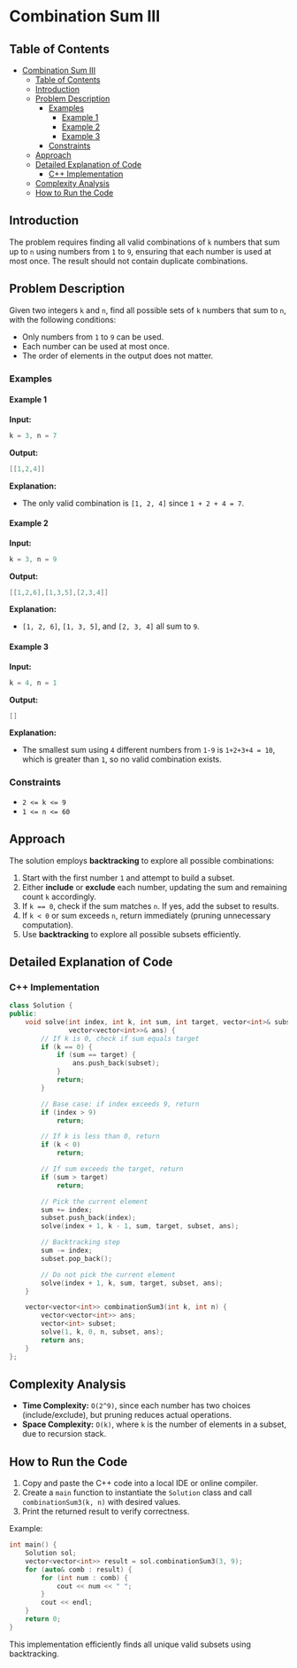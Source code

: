 # Combination Sum III

## Table of Contents

- [Combination Sum III](#combination-sum-iii)
  - [Table of Contents](#table-of-contents)
  - [Introduction](#introduction)
  - [Problem Description](#problem-description)
    - [Examples](#examples)
      - [Example 1](#example-1)
      - [Example 2](#example-2)
      - [Example 3](#example-3)
    - [Constraints](#constraints)
  - [Approach](#approach)
  - [Detailed Explanation of Code](#detailed-explanation-of-code)
    - [C++ Implementation](#c-implementation)
  - [Complexity Analysis](#complexity-analysis)
  - [How to Run the Code](#how-to-run-the-code)

## Introduction

The problem requires finding all valid combinations of `k` numbers that sum up to `n` using numbers from `1` to `9`, ensuring that each number is used at most once. The result should not contain duplicate combinations.

## Problem Description

Given two integers `k` and `n`, find all possible sets of `k` numbers that sum to `n`, with the following conditions:

- Only numbers from `1` to `9` can be used.
- Each number can be used at most once.
- The order of elements in the output does not matter.

### Examples

#### Example 1

**Input:**

```cpp
k = 3, n = 7
```

**Output:**

```cpp
[[1,2,4]]
```

**Explanation:**

- The only valid combination is `[1, 2, 4]` since `1 + 2 + 4 = 7`.

#### Example 2

**Input:**

```cpp
k = 3, n = 9
```

**Output:**

```cpp
[[1,2,6],[1,3,5],[2,3,4]]
```

**Explanation:**

- `[1, 2, 6]`, `[1, 3, 5]`, and `[2, 3, 4]` all sum to `9`.

#### Example 3

**Input:**

```cpp
k = 4, n = 1
```

**Output:**

```cpp
[]
```

**Explanation:**

- The smallest sum using `4` different numbers from `1-9` is `1+2+3+4 = 10`, which is greater than `1`, so no valid combination exists.

### Constraints

- `2 <= k <= 9`
- `1 <= n <= 60`

## Approach

The solution employs **backtracking** to explore all possible combinations:

1. Start with the first number `1` and attempt to build a subset.
2. Either **include** or **exclude** each number, updating the sum and remaining count `k` accordingly.
3. If `k == 0`, check if the sum matches `n`. If yes, add the subset to results.
4. If `k < 0` or sum exceeds `n`, return immediately (pruning unnecessary computation).
5. Use **backtracking** to explore all possible subsets efficiently.

## Detailed Explanation of Code

### C++ Implementation

```cpp
class Solution {
public:
    void solve(int index, int k, int sum, int target, vector<int>& subset,
               vector<vector<int>>& ans) {
        // If k is 0, check if sum equals target
        if (k == 0) {
            if (sum == target) {
                ans.push_back(subset);
            }
            return;
        }

        // Base case: if index exceeds 9, return
        if (index > 9)
            return;

        // If k is less than 0, return
        if (k < 0)
            return;

        // If sum exceeds the target, return
        if (sum > target)
            return;

        // Pick the current element
        sum += index;
        subset.push_back(index);
        solve(index + 1, k - 1, sum, target, subset, ans);

        // Backtracking step
        sum -= index;
        subset.pop_back();

        // Do not pick the current element
        solve(index + 1, k, sum, target, subset, ans);
    }

    vector<vector<int>> combinationSum3(int k, int n) {
        vector<vector<int>> ans;
        vector<int> subset;
        solve(1, k, 0, n, subset, ans);
        return ans;
    }
};
```

## Complexity Analysis

- **Time Complexity:** `O(2^9)`, since each number has two choices (include/exclude), but pruning reduces actual operations.
- **Space Complexity:** `O(k)`, where `k` is the number of elements in a subset, due to recursion stack.

## How to Run the Code

1. Copy and paste the C++ code into a local IDE or online compiler.
2. Create a `main` function to instantiate the `Solution` class and call `combinationSum3(k, n)` with desired values.
3. Print the returned result to verify correctness.

Example:

```cpp
int main() {
    Solution sol;
    vector<vector<int>> result = sol.combinationSum3(3, 9);
    for (auto& comb : result) {
        for (int num : comb) {
            cout << num << " ";
        }
        cout << endl;
    }
    return 0;
}
```

This implementation efficiently finds all unique valid subsets using backtracking.
